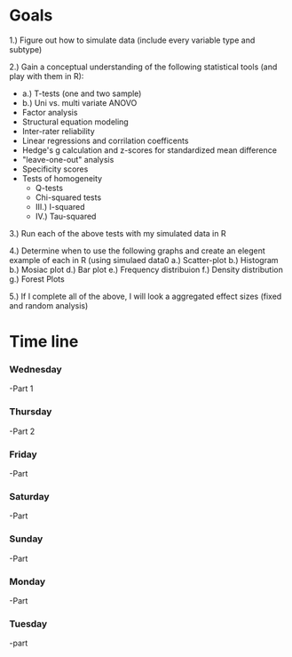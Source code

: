 # Goals


1.) Figure out how to simulate data (include every variable type and subtype)

2.) Gain a conceptual understanding of the following statistical tools (and play with them in R):
  - a.) T-tests (one and two sample)
  - b.) Uni vs. multi variate ANOVO
  - Factor analysis
  - Structural equation modeling
  - Inter-rater reliability
  - Linear regressions and corrilation coefficents
  - Hedge's g calculation and z-scores for standardized mean difference
  - "leave-one-out" analysis
  - Specificity scores
  - Tests of homogeneity
    - Q-tests
    - Chi-squared tests
    - III.) I-squared
    - IV.) Tau-squared

3.) Run each of the above tests with my simulated data in R

4.) Determine when to use the following graphs and create an elegent example of each in R (using simulaed data0
  a.) Scatter-plot
  b.) Histogram
  b.) Mosiac plot
  d.) Bar plot
  e.) Frequency distribuion
  f.) Density distribution
  g.) Forest Plots
  
5.) If I complete all of the above, I will look a aggregated effect sizes (fixed and random analysis)



# Time line


### Wednesday
  -Part 1
  
### Thursday
  -Part 2
  
### Friday
  -Part
  
### Saturday
  -Part
  
### Sunday
  -Part
  
### Monday
  -Part
  
### Tuesday
  -part
